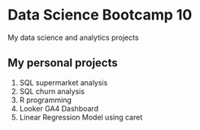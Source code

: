 # Data Science Bootcamp 10
My data science and analytics projects

## My personal projects

1. SQL supermarket analysis
2. SQL churn analysis
3. R programming
4. Looker GA4 Dashboard
5. Linear Regression Model using caret

